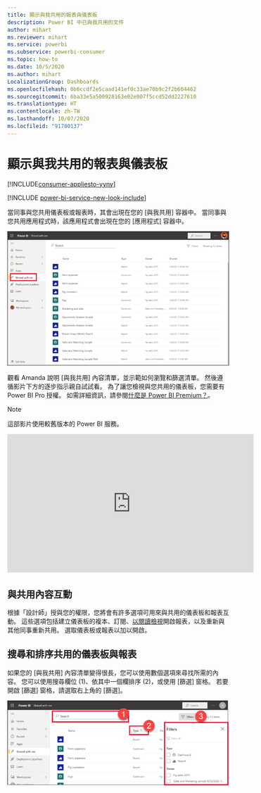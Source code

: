 ```yaml
---
title: 顯示與我共用的報表與儀表板
description: Power BI 中已與我共用的文件
author: mihart
ms.reviewer: mihart
ms.service: powerbi
ms.subservice: powerbi-consumer
ms.topic: how-to
ms.date: 10/5/2020
ms.author: mihart
LocalizationGroup: Dashboards
ms.openlocfilehash: 0b6ccdf2e5caad141ef0c33ae70b9c2f2b604462
ms.sourcegitcommit: 6ba33e5a500928163e02e007f5ccd52dd2227610
ms.translationtype: HT
ms.contentlocale: zh-TW
ms.lasthandoff: 10/07/2020
ms.locfileid: "91780137"
---
```

# <a name="display-the-dashboards-and-reports-that-have-been-shared-with-me"></a>顯示與我共用的報表與儀表板

[!INCLUDE[consumer-appliesto-yyny](../includes/consumer-appliesto-yyny.md)]

[!INCLUDE [power-bi-service-new-look-include](../includes/power-bi-service-new-look-include.md)]

當同事與您共用儀表板或報表時，其會出現在您的 [與我共用] 容器中。 當同事與您共用應用程式時，該應用程式會出現在您的 [應用程式] 容器中。   

![共用圖示](./media/end-user-shared-with-me/power-bi-shared-with-me.png)

觀看 Amanda 說明 [與我共用] 內容清單，並示範如何瀏覽和篩選清單。 然後遵循影片下方的逐步指示親自試試看。 為了讓您檢視與您共用的儀表板，您需要有 Power BI Pro 授權。 如需詳細資訊，請參閱[什麼是 Power BI Premium？](../admin/service-premium-what-is.md)。
    

> [!NOTE]
> 這部影片使用較舊版本的 Power BI 服務。
    

<iframe width="560" height="315" src="https://www.youtube.com/embed/G26dr2PsEpk" frameborder="0" allowfullscreen></iframe>

## <a name="interact-with-shared-content"></a>與共用內容互動

根據「設計師」授與您的權限，您將會有許多選項可用來與共用的儀表板和報表互動。 這些選項包括建立儀表板的複本、訂閱、[以閱讀檢視](end-user-reading-view.md)開啟報表，以及重新與其他同事重新共用。 選取儀表板或報表以加以開啟。


## <a name="search-and-sort-shared-dashboards-and-reports"></a>搜尋和排序共用的儀表板與報表
如果您的 [與我共用] 內容清單變得很長，您可以使用數個選項來尋找所需的內容。 您可以使用搜尋欄位 (1)、依其中一個欄排序 (2)，或使用 [篩選] 窗格。 若要開啟 [篩選] 窗格，請選取右上角的 [篩選]。    

![儀表板擁有者和搜尋](./media/end-user-shared-with-me/power-bi-filter.png)
